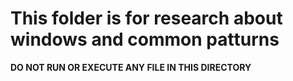 # This folder is for research about windows and common patturns

**DO NOT RUN OR EXECUTE ANY FILE IN THIS DIRECTORY**
